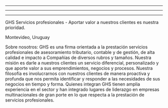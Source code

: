 ***
***
***
GHS
Servicios profesionales - Aportar valor a nuestros clientes es nuestra prioridad.

Montevideo, Uruguay

Sobre nosotros:
GHS es una firma orientada a la prestación servicios profesionales de asesoramiento tributario, contable y de gestión, de alta calidad e impacto a Compañías de diversos rubros y tamaños.
Nuestra misión es darle a nuestros clientes un servicio diferencial, personalizado y que aporte valor a sus emprendimientos, negocios y procesos.
Nuestra filosofía es involucrarnos con nuestros clientes de manera proactiva y profunda que nos permita identificar y responder a las necesidades de sus negocios en tiempo y forma.
Quienes integran GHS tienen amplia experiencia en el sector y han integrado lugares de liderazgo en empresas multinacionales de gran porte en lo que respecta a la prestación de servicios profesionales.